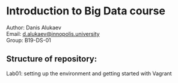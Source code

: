 # Introduction to Big Data course
Author: Danis Alukaev \
Email: d.alukaev@innopolis.university \
Group: B19-DS-01 

## Structure of repository:

Lab01: setting up the environment and getting started with Vagrant
